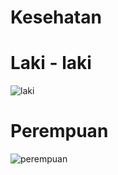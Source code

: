 # Kesehatan

# Laki - laki
![laki](https://user-images.githubusercontent.com/26250400/32151074-747fba22-bd4c-11e7-9605-7abd5c7a39b4.JPG)

# Perempuan
![perempuan](https://user-images.githubusercontent.com/26250400/32151075-74b56186-bd4c-11e7-9624-e012b9cca3aa.JPG)
